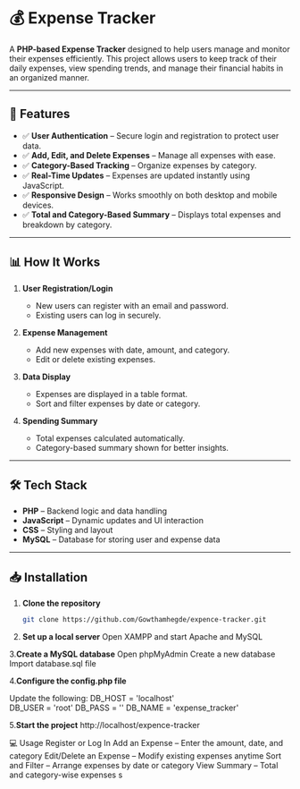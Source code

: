 # 💰 Expense Tracker

A **PHP-based Expense Tracker** designed to help users manage and monitor their expenses efficiently. This project allows users to keep track of their daily expenses, view spending trends, and manage their financial habits in an organized manner.

---

## 🚀 Features
- ✅ **User Authentication** – Secure login and registration to protect user data.  
- ✅ **Add, Edit, and Delete Expenses** – Manage all expenses with ease.  
- ✅ **Category-Based Tracking** – Organize expenses by category.  
- ✅ **Real-Time Updates** – Expenses are updated instantly using JavaScript.  
- ✅ **Responsive Design** – Works smoothly on both desktop and mobile devices.  
- ✅ **Total and Category-Based Summary** – Displays total expenses and breakdown by category.  

---

## 📊 How It Works
1. **User Registration/Login**  
   - New users can register with an email and password.  
   - Existing users can log in securely.  

2. **Expense Management**  
   - Add new expenses with date, amount, and category.  
   - Edit or delete existing expenses.  

3. **Data Display**  
   - Expenses are displayed in a table format.  
   - Sort and filter expenses by date or category.  

4. **Spending Summary**  
   - Total expenses calculated automatically.  
   - Category-based summary shown for better insights.  

---

## 🛠️ Tech Stack
- **PHP** – Backend logic and data handling  
- **JavaScript** – Dynamic updates and UI interaction  
- **CSS** – Styling and layout  
- **MySQL** – Database for storing user and expense data  

---

## 📥 Installation
1. **Clone the repository**  
   ```bash
   git clone https://github.com/Gowthamhegde/expence-tracker.git

2. **Set up a local server**
   Open XAMPP and start Apache and MySQL

3.**Create a MySQL database**
     Open phpMyAdmin
     Create a new database
     Import database.sql file

4.**Configure the config.php file**

   Update the following:
   DB_HOST = 'localhost'  
   DB_USER = 'root'
   DB_PASS = ''
   DB_NAME = 'expense_tracker'

5.**Start the project**
   http://localhost/expence-tracker

💻 Usage
   Register or Log In
   Add an Expense – Enter the amount, date, and category
   Edit/Delete an Expense – Modify existing expenses anytime
   Sort and Filter – Arrange expenses by date or category
   View Summary – Total and category-wise expenses s
